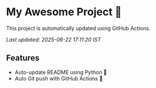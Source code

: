 # My Awesome Project 🚀

This project is automatically updated using GitHub Actions.

_Last updated: 2025-06-22 17:11:20 IST_

## Features
- Auto-update README using Python 🐍
- Auto Git push with GitHub Actions 🤖
